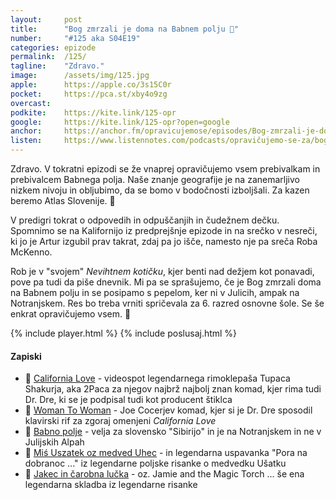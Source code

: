 ```yaml
---
layout: 	post
title:  	"Bog zmrzali je doma na Babnem polju 🥶"
number: 	"#125 aka S04E19"
categories:	epizode
permalink:	/125/
tagline: 	"Zdravo."
image:		/assets/img/125.jpg
apple:		https://apple.co/3s15C0r
pocket:		https://pca.st/xby4o9zg
overcast:	
podkite:	https://kite.link/125-opr
google:		https://kite.link/125-opr?open=google
anchor:		https://anchor.fm/opravicujemose/episodes/Bog-zmrzali-je-doma-na-Babnem-polju-e1pbmj0
listen:		https://www.listennotes.com/podcasts/opravičujemo-se-za/bog-zmrzali-je-doma-na-ZT4hGuiYodk/embed/
---
```


Zdravo. V tokratni epizodi se že vnaprej opravičujemo vsem prebivalkam in prebivalcem Babnega polja. Naše znanje geografije je na zanemarljivo nizkem nivoju in obljubimo, da se bomo v bodočnosti izboljšali. Za kazen beremo Atlas Slovenije. 🤪 

 V predigri tokrat o odpovedih in odpuščanjih in čudežnem dečku. Spomnimo se na Kalifornijo iz predprejšnje epizode in na srečko v nesreči, ki jo je Artur izgubil prav takrat, zdaj pa jo išče, namesto nje pa sreča Roba McKenno.

 Rob je v "svojem" _Nevihtnem kotičku_, kjer benti nad dežjem kot ponavadi, pove pa tudi da piše dnevnik. Mi pa se sprašujemo, če je Bog zmrzali doma na Babnem polju in se posipamo s pepelom, ker ni v Julicih, ampak na Notranjskem. Res bo treba vrniti spričevala za 6. razred osnovne šole. Se še enkrat opravičujemo vsem. 🧊 

{% include player.html %}
{% include poslusaj.html %}

<!--break-->

#### Zapiski

- 💒 [California Love](https://www.youtube.com/watch?v=omfz62qu_Bc) - videospot legendarnega rimoklepaša Tupaca Shakurja, aka 2Paca za njegov najbrž najbolj znan komad, kjer rima tudi Dr. Dre, ki se je podpisal tudi kot producent štiklca 
- 🎹 [Woman To Woman](https://www.youtube.com/watch?v=WVW5W9BkSBA) - Joe Cocerjev komad, kjer si je Dr. Dre sposodil klavirski rif za zgoraj omenjeni _California Love_
- 🥶 [Babno polje](https://sl.wikipedia.org/wiki/Babno_Polje) - velja za slovensko "Sibirijo" in je na Notranjskem in ne v Julijskih Alpah 
- 🧸 [Miś Uszatek oz medved Uhec](https://www.youtube.com/watch?v=3DVxBiJ0QRM) - in legendarna uspavanka "Pora na dobranoc ..." iz legendarne poljske risanke o medvedku Ušatku 
- 🔦 [Jakec in čarobna lučka](https://www.youtube.com/watch?v=06NHLaSTjOs) - oz. Jamie and the Magic Torch ... še ena legendarna skladba iz legendarne risanke 